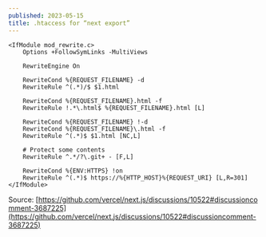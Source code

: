 ```yaml
---
published: 2023-05-15
title: .htaccess for “next export”
---
```

    <IfModule mod_rewrite.c>
        Options +FollowSymLinks -MultiViews
    
        RewriteEngine On
    
        RewriteCond %{REQUEST_FILENAME} -d
        RewriteRule ^(.*)/$ $1.html
    
        RewriteCond %{REQUEST_FILENAME}.html -f
        RewriteRule !.*\.html$ %{REQUEST_FILENAME}.html [L]
    
        RewriteCond %{REQUEST_FILENAME} !-d
        RewriteCond %{REQUEST_FILENAME}\.html -f
        RewriteRule ^(.*)$ $1.html [NC,L]
    
        # Protect some contents
        RewriteRule ^.*/?\.git+ - [F,L]
    
        RewriteCond %{ENV:HTTPS} !on
        RewriteRule ^(.*)$ https://%{HTTP_HOST}%{REQUEST_URI} [L,R=301]
    </IfModule>

Source: [https://github.com/vercel/next.js/discussions/10522#discussioncomment-3687225](https://github.com/vercel/next.js/discussions/10522#discussioncomment-3687225)